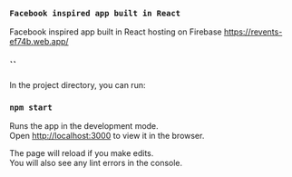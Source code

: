 ### `Facebook inspired app built in React`

Facebook inspired app built in React hosting on Firebase https://revents-ef74b.web.app/

### ``

In the project directory, you can run:

### `npm start`

Runs the app in the development mode.<br />
Open [http://localhost:3000](http://localhost:3000) to view it in the browser.

The page will reload if you make edits.<br />
You will also see any lint errors in the console.
